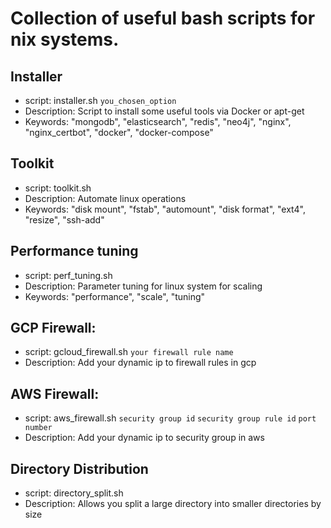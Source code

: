 # Collection of useful bash scripts for nix systems.

## Installer
 - script: installer.sh `you_chosen_option`
 - Description: Script to install some useful tools via Docker or apt-get
 - Keywords: "mongodb", "elasticsearch", "redis", "neo4j", "nginx", "nginx_certbot", "docker", "docker-compose"

## Toolkit
 - script: toolkit.sh
 - Description: Automate linux operations
 - Keywords: "disk mount", "fstab", "automount", "disk format", "ext4", "resize", "ssh-add"

 ## Performance tuning
 - script: perf_tuning.sh
 - Description: Parameter tuning for linux system for scaling
 - Keywords: "performance", "scale", "tuning" 

## GCP Firewall: 
 - script: gcloud_firewall.sh `your firewall rule name`
 - Description: Add your dynamic ip to firewall rules in gcp

## AWS Firewall: 
 - script: aws_firewall.sh `security group id` `security group rule id` `port number`
 - Description: Add your dynamic ip to security group in aws

## Directory Distribution
 - script: directory_split.sh
 - Description: Allows you split a large directory into smaller directories by size
